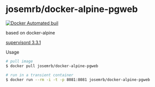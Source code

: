 # josemrb/docker-alpine-pgweb
[![Docker Automated buil](https://img.shields.io/docker/automated/jrottenberg/ffmpeg.svg)](https://hub.docker.com/r/josemrb/docker-alpine-supervisord/)

based on docker-alpine

[supervisord 3.3.1](https://github.com/Supervisor/supervisor)


Usage
```sh
# pull image
$ docker pull josemrb/docker-alpine-pgweb

# run in a transient container
$ docker run --rm -i -t -p 8081:8081 josemrb/docker-alpine-pgweb
```
